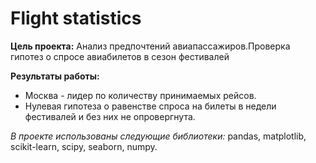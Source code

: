 ﻿# Flight statistics


**Цель проекта:** Анализ предпочтений авиапассажиров.Проверка гипотез о спросе авиабилетов в сезон фестивалей

**Результаты работы:**

- Москва - лидер по количеству принимаемых рейсов.
- Нулевая гипотеза о равенстве спроса на билеты в недели фестивалей и без них не опровергнута.

*В проекте использованы следующие библиотеки:* pandas, matplotlib, scikit-learn, scipy, seaborn, numpy.